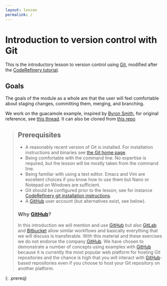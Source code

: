 ```yaml
---
layout: lesson
permalink: /
---
```


# Introduction to version control with Git

This is the introductory lesson to version control
using [Git](https://git-scm.com/), 
modified after the [CodeRefinery tutorial](https://coderefinery.github.io/git-intro/).


## Goals

The goals of the module as a whole are that the user will feel comfortable
about staging changes, committing them, merging, and branching.

We work on the guacamole
example, inspired by [Byron Smith](http://blog.byronjsmith.com),
for original reference, see [this
thread](https://carpentries.topicbox.com/groups/discuss/Tfe5ac909d5fb476b).
It can also be cloned from [this repo](link-to-guacamole)



> ## Prerequisites
>
> - A reasonably recent version of Git is installed. For installation
>   instructions and binaries see [the Git home page](https://git-scm.com/).
> - Being comfortable with the command line. No expertise is required, but the
>   lesson will be mostly taken from the command line.
> - Being familiar with using a text editor. Emacs
>   and Vim are excellent choices if you know how to use them but Nano or Notepad
>   on Windows are sufficient.
> - Git should be configured prior to the lesson; see for instance
>   [CodeRefinery git installation instructions](https://coderefinery.github.io/installation/git/).
> - A [GitHub](https://github.com) user account (but alternatives exist, see below).
>
>
> ### Why [GitHub](https://github.com)? 
>
> In this introduction we will mention and use [GitHub](https://github.com) but also
> [GitLab](https://gitlab.com) and [Bitbucket](https://bitbucket.org) allow
> similar workflows and basically everything that we will discuss is transferable. With
> this material and these exercises we do not endorse the company
> [GitHub](https://github.com). We have chosen to demonstrate a number of
> concepts using examples with [GitHub](https://github.com) because it is
> currently the most popular web platform for hosting Git repositories and the chance is high
> that you will interact with [GitHub](https://github.com)-based repositories even if you
> choose to host your Git repository on another platform.
>
{: .prereq}

